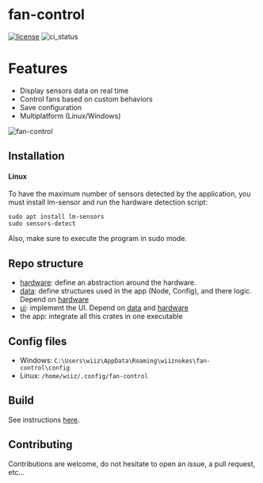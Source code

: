 # fan-control

[![license](https://img.shields.io/badge/license-MIT-blue?style=flat-square)](#license)
![ci_status](https://github.com/wiiznokes/fan-control/actions/workflows/ci.yml/badge.svg)


# Features
- Display sensors data on real time
- Control fans based on custom behaviors
- Save configuration
- Multiplatform (Linux/Windows)
  
![fan-control](https://github.com/wiiznokes/fan-control/assets/78230769/cdc30753-4186-47a1-ba49-11af3868380f)

## Installation
#### Linux
To have the maximum number of sensors detected by the application, you must install lm-sensor and run the hardware detection script:
```
sudo apt install lm-sensors
sudo sensors-detect
```
Also, make sure to execute the program in sudo mode.

## Repo structure
- [hardware](./hardware/README.md): define an abstraction around the hardware.
- [data](./data/README.md): define structures used in the app (Node, Config), and there logic. Depend on [hardware](./hardware/README.md)
- [ui](./ui/README.md): implement the UI. Depend on [data](./data/README.md) and [hardware](./hardware/README.md)
- the app: integrate all this crates in one executable

## Config files
- Windows: `C:\Users\wiiz\AppData\Roaming\wiiznokes\fan-control\config`
- Linux: `/home/wiiz/.config/fan-control`

## Build
See instructions [here](./BUILD.md).

## Contributing
Contributions are welcome, do not hesitate to open an issue, a pull request, etc...
